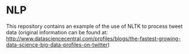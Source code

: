 NLP
===

This repository contains an example of the use of NLTK to process tweet data
(original information can be found at: http://www.datasciencecentral.com/profiles/blogs/the-fastest-growing-data-science-big-data-profiles-on-twitter)


